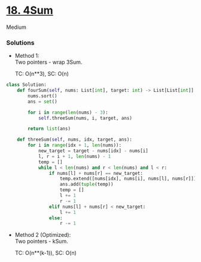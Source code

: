 # [18. 4Sum](https://leetcode.com/problems/4sum/description/?envType=company&envId=amazon&favoriteSlug=amazon-six-months)

Medium

### Solutions
- Method 1:\
  Two pointers - wrap 3Sum.
  
  TC: O(n**3), SC: O(n)

```python
class Solution:
    def fourSum(self, nums: List[int], target: int) -> List[List[int]]:
        nums.sort()
        ans = set()

        for i in range(len(nums) - 3):
            self.threeSum(nums, i, target, ans)

        return list(ans)

    def threeSum(self, nums, idx, target, ans):
        for i in range(idx + 1, len(nums)):
            new_target = target - nums[idx] - nums[i]
            l, r = i + 1, len(nums) - 1
            temp = []
            while l < len(nums) and r < len(nums) and l < r:
                if nums[l] + nums[r] == new_target:
                    temp.extend([nums[idx], nums[i], nums[l], nums[r]])
                    ans.add(tuple(temp))
                    temp = []
                    l += 1
                    r -= 1
                elif nums[l] + nums[r] < new_target:
                    l += 1
                else:
                    r -= 1
```


- Method 2 (Optimized):\
  Two pointers - kSum.

  TC: O(n**(k-1)), SC: O(n)

```python

```
